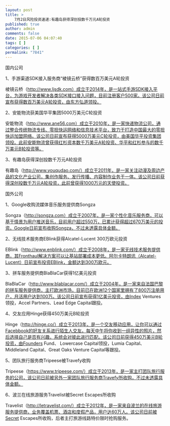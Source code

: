 ```yaml
---
layout: post
title: >
    7月2日风险投资速递:有趣岛获得深创投数千万元A轮投资
published: true
author: admin
comments: false
date: 2015-07-06 04:07:40
tags: [ ]
categories: [ ]
permalink: "7841"
---
```



国内公司 

1、手游渠道SDK接入服务商“棱镜云桥”获得数百万美元A轮投资

棱镜云桥（http://www.ljsdk.com）成立于2014年，是一站式手游SDK接入平台，为游戏开发者解决各类SDK接口接入问题，目前注册客户500家。该公司日前宣布获得数百万美元A轮投资，由东方弘道领投。

2、安能物流获美国华平集团5000万美元C轮投资

安能物流（http://www.ane56.com）成立于2010年，是一家快递物流公司，通过整合传统物流专线、零担快运网络和信息技术平台，致力于打造中国最大的零担快运加盟网络。该公司日前宣布获得5000万美元C轮投资，由美国华平投资集团领投。此前安能物流曾获得红杉资本数千万美元A轮投资、华平和红杉参与的数千万美元B轮投资等。

3、有趣岛获得深创投数千万元A轮投资

有趣岛（http://www.youqudao.com/）成立于2011年，是一家关注动漫及周边产品的文化产业公司，集创作服务、发行传播、内容制作业务于一体。该公司日前获得深创投数千万元A轮投资，此前曾获得1000万元的天使投资。

国外公司

1、Google收购流媒体音乐服务提供商Songza

Songza（http://songza.com）成立于2007年，是一家个性化音乐服务商，可以基于情景为用户推送音乐，目前用户超过550万，已累计获得超过670万美元的投资。Google日前宣布收购Songza，不过未透露具体金额。

2、无线技术服务商EBlink获得Alcatel-Lucent 300万欧元投资

EBlink（http://www.enblink.com/）成立于2008年，是一家无线技术服务提供商，其Fronthaul解决方案可以让基站部署成本更低。阿尔卡特朗讯（Alcatel-Lucent）日前宣布投资EBlink，金额达到300万欧元。

3、拼车服务提供商BlaBlaCar获得1亿美元投资

BlaBlaCar（http://www.blablacar.com/）成立于2004年，是一家来自法国巴黎的拼车服务提供商，主打欧洲市场，目前已在欧洲12个国家里拥有了800万注册用户，月活用户达到100万。该公司日前宣布获得1亿美元投资，由Index Ventures领投，Accel Partners、Lead Edge Capital跟投。

4、交友应用Hinge获得450万美元B轮投资

Hinge（http://hinge.co/）成立于2013年，是一个交友移动应用，让你可以通过Facebbook的好友关系进行陌生人交友。每天中午将你收到一组异性的照片，然后选择自己是否有兴趣，系统会对彼此进行匹配。该公司日前获得450万美元B轮投资，由Founders Fund、 Lowercase Capital领投，Lumia Capital、Middleland Capital、Great Oaks Venture Capital等跟投。

5、团队旅行服务商Tripeese被Travefy收购

Tripeese（https://www.tripeese.com/）成立于2013年，是一家主打团队旅行服务的公司，该公司日前被另外一家团队旅行服务商Travefy所收购，不过未透露具体金额。

6、波兰在线旅游服务Travelist被Secret Escapes所收购

Travelist（http://letravelist.com/）成立于2012年，是一家来自波兰的在线旅游服务提供商，业务覆盖机票、酒店和度假产品，用户达60万人。该公司日前被Secret Escapes所收购，后者主打旅游线路特价限时抢购服务。